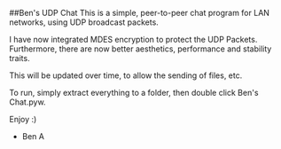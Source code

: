 ##Ben's UDP Chat
This is a simple, peer-to-peer chat program for LAN networks, using
UDP broadcast packets.

I have now integrated MDES encryption to protect the UDP Packets.
Furthermore, there are now better aesthetics, performance and stability traits.

This will be updated over time, to allow the sending of files, etc.

To run, simply extract everything to a folder, 
then double click Ben's Chat.pyw.

Enjoy :)

- Ben A